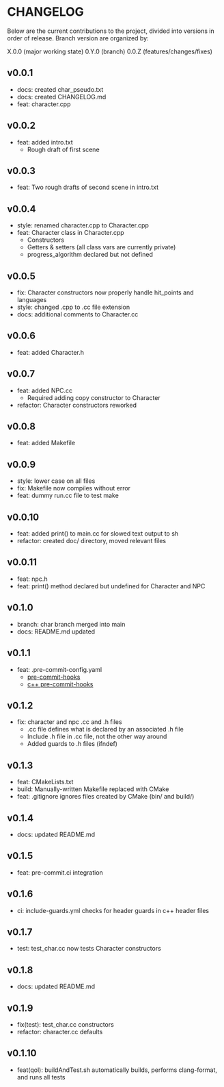# CHANGELOG

Below are the current contributions to the project, divided into versions in order of release. Branch version are organized by:

X.0.0 (major working state)
0.Y.0 (branch)
0.0.Z (features/changes/fixes)

## v0.0.1

- docs: created char_pseudo.txt
- docs: created CHANGELOG.md
- feat: character.cpp

## v0.0.2

- feat: added intro.txt
  - Rough draft of first scene

## v0.0.3

- feat: Two rough drafts of second scene in intro.txt

## v0.0.4

- style: renamed character.cpp to Character.cpp
- feat: Character class in Character.cpp
  - Constructors
  - Getters & setters (all class vars are currently private)
  - progress_algorithm declared but not defined

## v0.0.5

- fix: Character constructors now properly handle hit_points and languages
- style: changed .cpp to .cc file extension
- docs: additional comments to Character.cc

## v0.0.6

- feat: added Character.h

## v0.0.7

- feat: added NPC.cc
  - Required adding copy constructor to Character
- refactor: Character constructors reworked

## v0.0.8

- feat: added Makefile

## v0.0.9

- style: lower case on all files
- fix: Makefile now compiles without error
- feat: dummy run.cc file to test make

## v0.0.10

- feat: added print() to main.cc for slowed text output to sh
- refactor: created doc/ directory, moved relevant files

## v0.0.11

- feat: npc.h
- feat: print() method declared but undefined for Character and NPC

## v0.1.0

- branch: char branch merged into main
- docs: README.md updated

## v0.1.1

- feat: .pre-commit-config.yaml
  - [pre-commit-hooks](https://github.com/pre-commit/pre-commit-hooks)
  - [c++ pre-commit-hooks](https://github.com/pocc/pre-commit-hooks)

## v0.1.2

- fix: character and npc .cc and .h files
  - .cc file defines what is declared by an associated .h file
  - Include .h file in .cc file, not the other way around
  - Added guards to .h files (ifndef)

## v0.1.3

- feat: CMakeLists.txt
- build: Manually-written Makefile replaced with CMake
- feat: .gitignore ignores files created by CMake (bin/ and build/)

## v0.1.4

- docs: updated README.md

## v0.1.5

- feat: pre-commit.ci integration

## v0.1.6

- ci: include-guards.yml checks for header guards in c++ header files

## v0.1.7

- test: test_char.cc now tests Character constructors

## v0.1.8

- docs: updated README.md

## v0.1.9

- fix(test): test_char.cc constructors
- refactor: character.cc defaults

## v0.1.10

- feat(qol): buildAndTest.sh automatically builds, performs clang-format, and runs all tests
